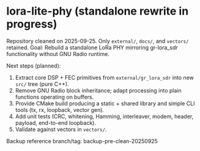 # lora-lite-phy (standalone rewrite in progress)

Repository cleaned on 2025-09-25. Only `external/`, `docs/`, and `vectors/` retained.
Goal: Rebuild a standalone LoRa PHY mirroring gr-lora_sdr functionality without GNU Radio runtime.

Next steps (planned):
1. Extract core DSP + FEC primitives from `external/gr_lora_sdr` into new `src/` tree (pure C++).
2. Remove GNU Radio block inheritance; adapt processing into plain functions operating on buffers.
3. Provide CMake build producing a static + shared library and simple CLI tools (tx, rx, loopback, vector gen).
4. Add unit tests (CRC, whitening, Hamming, interleaver, modem, header, payload, end-to-end loopback).
5. Validate against vectors in `vectors/`.

Backup reference branch/tag: backup-pre-clean-20250925
